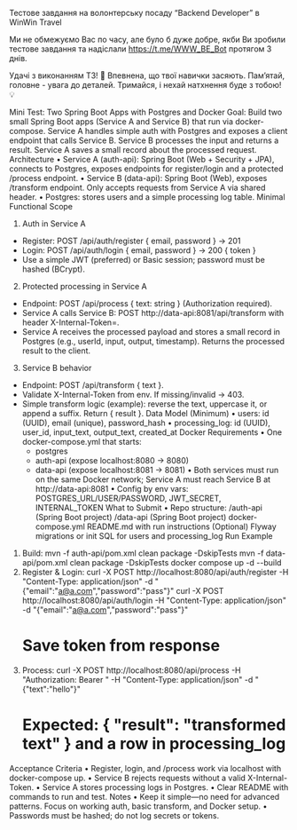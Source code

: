 Тестове завдання на волонтерську посаду “Backend Developer” в WinWin Travel


Ми не обмежуємо Вас по часу, але було б дуже добре, якби Ви зробили тестове завдання та надіслали  https://t.me/WWW_BE_Bot  протягом 3 днів.


Удачі з виконанням ТЗ! 🎯
Впевнена, що твої навички засяють. Пам’ятай, головне - увага до деталей. Тримайся, і нехай натхнення буде з тобою! 💡


Mini Test: Two Spring Boot Apps with Postgres and Docker
Goal: Build two small Spring Boot apps (Service A and Service B) that run via docker-compose. Service A handles simple auth with Postgres and exposes a client endpoint that calls Service B. Service B processes the input and returns a result. Service A saves a small record about the processed request.
Architecture
• Service A (auth-api): Spring Boot (Web + Security + JPA), connects to Postgres, exposes endpoints for register/login and a protected /process endpoint.
• Service B (data-api): Spring Boot (Web), exposes /transform endpoint. Only accepts requests from Service A via shared header.
• Postgres: stores users and a simple processing log table.
Minimal Functional Scope
1) Auth in Service A
- Register: POST /api/auth/register { email, password } → 201
- Login: POST /api/auth/login { email, password } → 200 { token }
- Use a simple JWT (preferred) or Basic session; password must be hashed (BCrypt).
2) Protected processing in Service A
- Endpoint: POST /api/process { text: string } (Authorization required).
- Service A calls Service B: POST http://data-api:8081/api/transform with header X-Internal-Token=<secret>.
- Service A receives the processed payload and stores a small record in Postgres (e.g., userId, input, output, timestamp). Returns the processed result to the client.
3) Service B behavior
- Endpoint: POST /api/transform { text }.
- Validate X-Internal-Token from env. If missing/invalid → 403.
- Simple transform logic (example): reverse the text, uppercase it, or append a suffix. Return { result }.
  Data Model (Minimum)
  • users: id (UUID), email (unique), password_hash
  • processing_log: id (UUID), user_id, input_text, output_text, created_at
  Docker Requirements
  • One docker-compose.yml that starts:
    - postgres
    - auth-api (expose localhost:8080 → 8080)
    - data-api (expose localhost:8081 → 8081)
      • Both services must run on the same Docker network; Service A must reach Service B at http://data-api:8081
      • Config by env vars: POSTGRES_URL/USER/PASSWORD, JWT_SECRET, INTERNAL_TOKEN
      What to Submit
      • Repo structure:
      /auth-api (Spring Boot project)
      /data-api (Spring Boot project)
      docker-compose.yml
      README.md with run instructions
      (Optional) Flyway migrations or init SQL for users and processing_log
      Run Example
1) Build:
   mvn -f auth-api/pom.xml clean package -DskipTests
   mvn -f data-api/pom.xml clean package -DskipTests
   docker compose up -d --build
2) Register & Login:
   curl -X POST http://localhost:8080/api/auth/register -H "Content-Type: application/json" -d "{"email":"a@a.com","password":"pass"}"
   curl -X POST http://localhost:8080/api/auth/login -H "Content-Type: application/json" -d "{"email":"a@a.com","password":"pass"}"
   # Save token from response
3) Process:
   curl -X POST http://localhost:8080/api/process -H "Authorization: Bearer <token>" -H "Content-Type: application/json" -d "{"text":"hello"}"
   # Expected: { "result": "transformed text" } and a row in processing_log
Acceptance Criteria
• Register, login, and /process work via localhost with docker-compose up.
• Service B rejects requests without a valid X-Internal-Token.
• Service A stores processing logs in Postgres.
• Clear README with commands to run and test.
Notes
• Keep it simple—no need for advanced patterns. Focus on working auth, basic transform, and Docker setup.
• Passwords must be hashed; do not log secrets or tokens.
